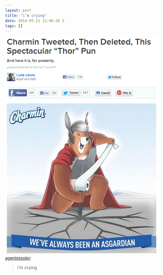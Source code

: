 ```yaml
---
layout: post
title: "i’m crying"
date: 2014-05-21 12:46:20 Z
tags: []
---
```

![](/media/2014/05/86401475034.png)
[agentressler](http://agentressler.tumblr.com/post/66794709705/im-crying):

> i’m crying
